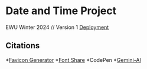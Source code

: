 # Date and Time Project
EWU Winter 2024 // Version 1
[Deployment](https://kats-klock.netlify.app/)

## Citations

*[Favicon Generator](https://www.favicon.io)
*[Font Share](https://www.fontshare.com/)
*CodePen
*[Gemini-AI](https://deepmind.google/)
